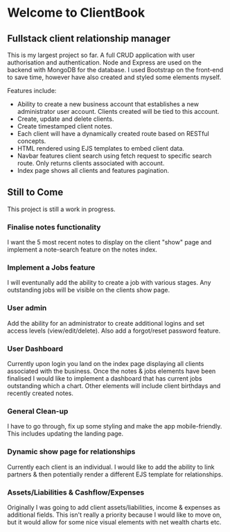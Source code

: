# Welcome to ClientBook
## Fullstack client relationship manager

This is my largest project so far. A full CRUD application with user authorisation and authentication. Node and Express are used on the backend with MongoDB for the database.
I used Bootstrap on the front-end to save time, however have also created and styled some elements myself.

Features include:
- Ability to create a new business account that establishes a new administrator user account. Clients created will be tied to this account.
- Create, update and delete clients. 
- Create timestamped client notes.
- Each client will have a dynamically created route based on RESTful concepts.
- HTML rendered using EJS templates to embed client data.
- Navbar features client search using fetch request to specific search route. Only returns clients associated with account.
- Index page shows all clients and features pagination.

## Still to Come

This project is still a work in progress. 

### Finalise notes functionality 
I want the 5 most recent notes to display on the client "show" page and implement a note-search feature on the notes index.

### Implement a Jobs feature
I will eventunally add the ability to create a job with various stages. Any outstanding jobs will be visible on the clients show page.

### User admin
Add the ability for an administrator to create additional logins and set access levels (view/edit/delete). Also add a forgot/reset password feature.

### User Dashboard
Currently upon login you land on the index page displaying all clients associated with the business. Once the notes & jobs elements have been finalised I would like to implement a dashboard that has  current jobs outstanding which a chart. Other elements will include client birthdays and recently created notes.

### General Clean-up
I have to go through, fix up some styling and make the app mobile-friendly. This includes updating the landing page.

### Dynamic show page for relationships
Currently each client is an individual. I would like to add the ability to link partners & then potentially render a different EJS template for relationships.

### Assets/Liabilities & Cashflow/Expenses
Originally I was going to add client assets/liabilities, income & expenses as additional fields. This isn't really a priority because I would like to move on, but it would allow for some nice visual elements with net wealth charts etc.
